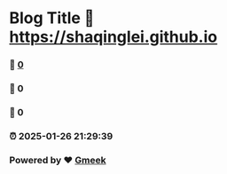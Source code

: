 # Blog Title :link: https://shaqinglei.github.io 
### :page_facing_up: [0](https://shaqinglei.github.io/tag.html) 
### :speech_balloon: 0 
### :hibiscus: 0 
### :alarm_clock: 2025-01-26 21:29:39 
### Powered by :heart: [Gmeek](https://github.com/Meekdai/Gmeek)
